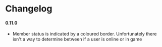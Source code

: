 # Changelog

#### 0.11.0
* Member status is indicated by a coloured border. Unfortunately there isn't a way to determine between if a user is online or in game